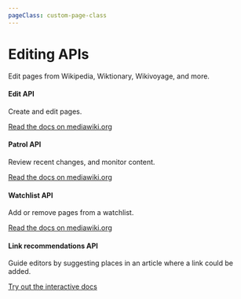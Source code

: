 ```yaml
---
pageClass: custom-page-class
---
```


# Editing APIs

Edit pages from Wikipedia, Wiktionary, Wikivoyage, and more.

<div class="contentsection">

<div class="contentbox">
<h4>Edit API</h4>
<div>
<p>Create and edit pages.</p>
<p><a href="https://www.mediawiki.org/wiki/API:Edit" target="_blank" rel="noopener noreferrer">Read the docs on mediawiki.org</a></p>
</div></div>

<div class="contentbox">
<h4>Patrol API</h4>
<div>
<p>Review recent changes, and monitor content.</p>
<p><a href="https://www.mediawiki.org/wiki/API:Patrol" target="_blank" rel="noopener noreferrer">Read the docs on mediawiki.org</a></p>
</div></div>

<div class="contentbox">
<h4>Watchlist API</h4>
<div>
<p>Add or remove pages from a watchlist.</p>
<p><a href="https://www.mediawiki.org/wiki/API:Watch" target="_blank" rel="noopener noreferrer">Read the docs on mediawiki.org</a></p>
</div></div>

<div class="contentbox">
<h4>Link recommendations API</h4>
<div>
<p>Guide editors by suggesting places in an article where a link could be added.</p>
<p><a href="https://api.wikimedia.org/service/linkrecommendation/apidocs/#/default/get_v1_linkrecommendations__project___domain___page_title_" target="_blank" rel="noopener noreferrer">Try out the interactive docs</a></p>
</div></div>

</div>

